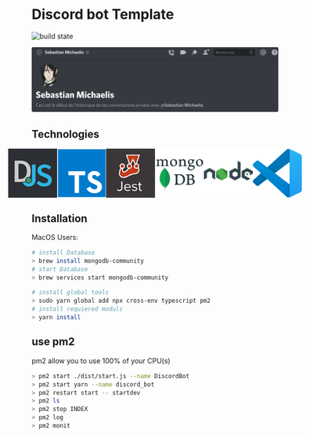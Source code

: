 # Discord bot Template

![build state](https://img.shields.io/badge/build-passing-green)

![Preview_bot](./assets/images/Preview_bot.png)

## Technologies

<p style="display:flex; justify-content: center;" align="center">
  <img src="./assets/images/discordjs.png" width="100" height="100"/>
  <img src="./assets/images/TypeScript_logo.png" width="100" height="100"/>
  <img src="./assets/images/jest_logo.jpg" width="100" height="100"/>
  <img src="./assets/images/mongodb-logo.png" width="100" height="100"/>
  <img src="./assets/images/nodejs.png" width="100" height="100"/>
  <img src="./assets/images/Visual_Studio_Code_1.35_icon.svg" width="100" height="100"/>
</div>




## Installation
MacOS Users:

```sh
# install Database
> brew install mongodb-community
# start Database
> brew services start mongodb-community
```

```sh
# install global tools
> sudo yarn global add npx cross-env typescript pm2
# install requiered moduls
> yarn install
```

## use pm2

pm2 allow you to use 100% of your CPU(s)

```sh
> pm2 start ./dist/start.js --name DiscordBot
> pm2 start yarn --name discord_bot
> pm2 restart start -- startdev
> pm2 ls
> pm2 stop INDEX
> pm2 log
> pm2 monit
```
